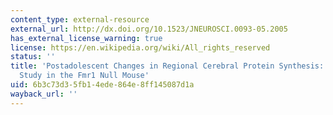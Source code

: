 ```yaml
---
content_type: external-resource
external_url: http://dx.doi.org/10.1523/JNEUROSCI.0093-05.2005
has_external_license_warning: true
license: https://en.wikipedia.org/wiki/All_rights_reserved
status: ''
title: 'Postadolescent Changes in Regional Cerebral Protein Synthesis: An In Vivo
  Study in the Fmr1 Null Mouse'
uid: 6b3c73d3-5fb1-4ede-864e-8ff145087d1a
wayback_url: ''
---
```

